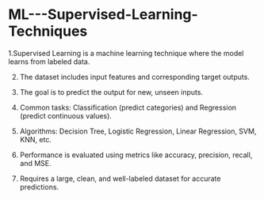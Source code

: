 # ML---Supervised-Learning-Techniques
1.Supervised Learning is a machine learning technique where the model learns from labeled data.

2. The dataset includes input features and corresponding target outputs.

3. The goal is to predict the output for new, unseen inputs.

4. Common tasks: Classification (predict categories) and Regression (predict continuous values).

5. Algorithms: Decision Tree, Logistic Regression, Linear Regression, SVM, KNN, etc.

6. Performance is evaluated using metrics like accuracy, precision, recall, and MSE.

7. Requires a large, clean, and well-labeled dataset for accurate predictions.
